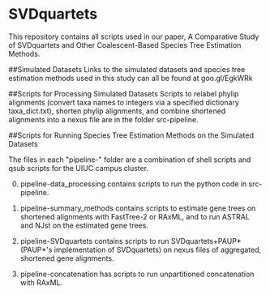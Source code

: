 # SVDquartets
This repository contains all scripts used in our paper,
A Comparative Study of SVDquartets and Other Coalescent-Based Species Tree Estimation Methods.

##Simulated Datasets
Links to the simulated datasets and species tree estimation methods used in this study can all be found at goo.gl/EgkWRk

##Scripts for Processing Simulated Datasets
Scripts to relabel phylip alignments (convert taxa names to integers via a specified dictionary taxa_dict.txt),
shorten phylip alignments, and combine shortened alignments into a nexus file are in the folder src-pipeline.

##Scripts for Running Species Tree Estimation Methods on the Simulated Datasets

The files in each "pipeline-" folder are a combination of shell scripts and qsub scripts 
for the UIUC campus cluster. 

0) pipeline-data_processing contains scripts to run the python code in src-pipeline. 

1) pipeline-summary_methods contains scripts to estimate gene trees on shortened alignments with 
FastTree-2 or RAxML, and to run ASTRAL and NJst on the estimated gene trees.

2) pipeline-SVDquartets contains scripts to run SVDquartets+PAUP* (PAUP*'s implementation of SVDquartets)
on nexus files of aggregated, shortened gene alignments. 

3) pipeline-concatenation has scripts to run unpartitioned concatenation with RAxML. 
